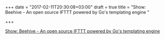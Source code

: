 +++
date = "2017-02-11T20:30:08+03:00"
draft = true
title = "Show: Beehive - An open source IFTTT powered by Go's templating engine "

+++

<p><a href="/stories/1719-show-beehive-an-open-source-ifttt-powered-by-gos-templating-engine-ifttt-events-actions-agents">Show: Beehive - An open source IFTTT powered by Go's templating engine </a></p>
